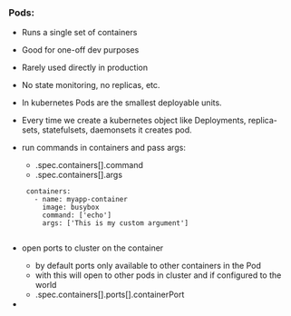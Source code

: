 ### Pods:
* Runs a single set of containers
* Good for one-off dev purposes
* Rarely used directly in production
* No state monitoring, no replicas, etc.
* In kubernetes Pods are the smallest deployable units. 
* Every time we create a kubernetes object like Deployments, replica-sets, statefulsets, daemonsets it creates pod.
* run commands in containers and pass args:
    * .spec.containers[].command
    * .spec.containers[].args
    
   ```
    containers:
      - name: myapp-container
        image: busybox
        command: ['echo']
        args: ['This is my custom argument']
    
    ```
* open ports to cluster on the container
    * by default ports only available to other containers in the Pod
    * with this will open to other pods in cluster and if configured to the world
    * .spec.containers[].ports[].containerPort

* 